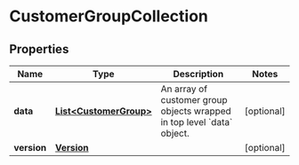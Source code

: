
# CustomerGroupCollection

## Properties
Name | Type | Description | Notes
------------ | ------------- | ------------- | -------------
**data** | [**List&lt;CustomerGroup&gt;**](CustomerGroup.md) | An array of customer group objects wrapped in top level &#x60;data&#x60; object. |  [optional]
**version** | [**Version**](Version.md) |  |  [optional]



